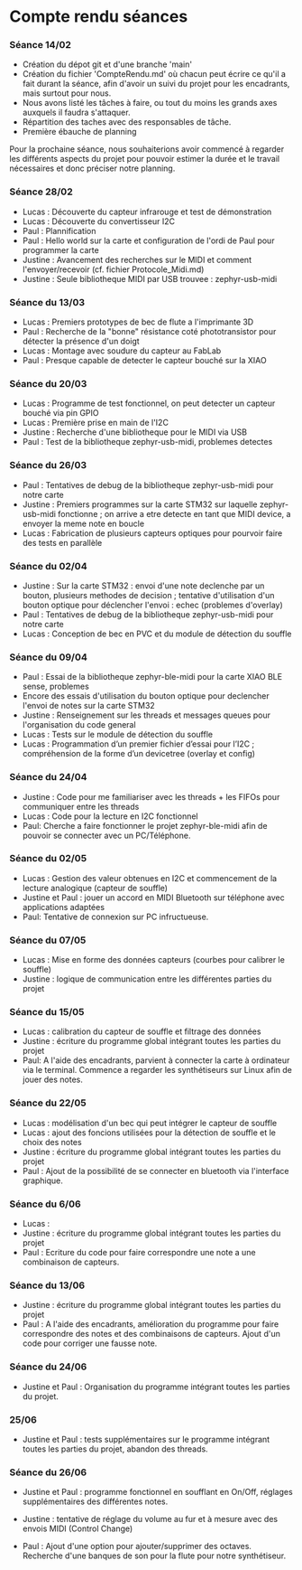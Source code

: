 # Compte rendu séances

### Séance 14/02

- Création du dépot git et d'une branche 'main'
- Création du fichier 'CompteRendu.md' où chacun peut écrire ce qu'il a fait durant la séance, afin d'avoir un suivi du projet pour les encadrants, mais surtout pour nous.
- Nous avons listé les tâches à faire, ou tout du moins les grands axes auxquels il faudra s'attaquer.
- Répartition des taches avec des responsables de tâche.
- Première ébauche de planning

Pour la prochaine séance, nous souhaiterions avoir commencé à regarder les différents aspects du projet pour pouvoir estimer la durée et le travail nécessaires et donc préciser notre planning.

### Séance 28/02
- Lucas : Découverte du capteur infrarouge et test de démonstration 
- Lucas : Découverte du convertisseur I2C 
- Paul : Plannification 
- Paul : Hello world sur la carte et configuration de l'ordi de Paul pour programmer la carte
- Justine : Avancement des recherches sur le MIDI et comment l'envoyer/recevoir (cf. fichier Protocole_Midi.md)
- Justine : Seule bibliotheque MIDI par USB trouvee : zephyr-usb-midi

### Séance du 13/03

- Lucas : Premiers prototypes de bec de flute a l'imprimante 3D
- Paul : Recherche de la "bonne" résistance coté phototransistor pour détecter la présence d'un doigt
- Lucas : Montage avec soudure du capteur au FabLab
- Paul : Presque capable de detecter le capteur bouché sur la XIAO

### Séance du 20/03

- Lucas : Programme de test fonctionnel, on peut detecter un capteur bouché via pin GPIO
- Lucas : Première prise en main de l'I2C
- Justine : Recherche d'une bibliotheque pour le MIDI via USB
- Paul : Test de la bibliotheque zephyr-usb-midi, problemes detectes

### Séance du 26/03

- Paul : Tentatives de debug de la bibliotheque zephyr-usb-midi pour notre carte
- Justine : Premiers programmes sur la carte STM32 sur laquelle zephyr-usb-midi fonctionne ; on arrive a etre detecte en tant que MIDI device, a envoyer la meme note en boucle
- Lucas : Fabrication de plusieurs capteurs optiques pour pourvoir faire des tests en parallèle

### Séance du 02/04

- Justine : Sur la carte STM32 : envoi d'une note declenche par un bouton, plusieurs methodes de decision ; tentative d'utilisation d'un bouton optique pour déclencher l'envoi : echec (problemes d'overlay)
- Paul : Tentatives de debug de la bibliotheque zephyr-usb-midi pour notre carte
- Lucas : Conception de bec en PVC et du module de détection du souffle

### Séance du 09/04

- Paul : Essai de la bibliotheque zephyr-ble-midi pour la carte XIAO BLE sense, problemes
- Encore des essais d'utilisation du bouton optique pour declencher l'envoi de notes sur la carte STM32 
- Justine : Renseignement sur les threads et messages queues pour l'organisation du code general
- Lucas : Tests sur le module de détection du souffle
- Lucas : Programmation d’un premier fichier d’essai pour l’I2C ; compréhension de la forme d’un devicetree (overlay et config)

### Séance du 24/04

- Justine : Code pour me familiariser avec les threads + les FIFOs pour communiquer entre les threads
- Lucas : Code pour la lecture en I2C fonctionnel
- Paul: Cherche a faire fonctionner le projet zephyr-ble-midi afin de pouvoir se connecter avec un PC/Téléphone.

### Séance du 02/05

- Lucas : Gestion des valeur obtenues en I2C et commencement de la lecture analogique (capteur de souffle)
- Justine et Paul : jouer un accord en MIDI Bluetooth sur téléphone avec applications adaptées
- Paul: Tentative de connexion sur PC infructueuse.

### Séance du 07/05

- Lucas : Mise en forme des données capteurs (courbes pour calibrer le souffle)
- Justine : logique de communication entre les différentes parties du projet

### Séance du 15/05

- Lucas : calibration du capteur de souffle et filtrage des données
- Justine : écriture du programme global intégrant toutes les parties du projet
- Paul: A l'aide des encadrants, parvient à connecter la carte à ordinateur via le terminal. Commence a regarder les synthétiseurs sur Linux afin de jouer des notes. 

### Séance du 22/05

- Lucas : modélisation d'un bec qui peut intégrer le capteur de souffle
- Lucas : ajout des foncions utilisées pour la détection de souffle et le choix des notes
- Justine : écriture du programme global intégrant toutes les parties du projet
- Paul : Ajout de la possibilité de se connecter en bluetooth via l'interface graphique.

### Séance du 6/06

- Lucas : 
- Justine : écriture du programme global intégrant toutes les parties du projet
- Paul : Ecriture du code pour faire correspondre une note a une combinaison de capteurs.

### Séance du 13/06

- Justine : écriture du programme global intégrant toutes les parties du projet
- Paul : A l'aide des encadrants, amélioration du programme pour faire correspondre des notes et des combinaisons de capteurs. Ajout d'un code pour corriger une fausse note.

### Séance du 24/06

- Justine et Paul : Organisation du programme intégrant toutes les parties du projet.

### 25/06 

- Justine et Paul : tests supplémentaires sur le programme intégrant toutes les parties du projet, abandon des threads.

### Séance du 26/06

- Justine et Paul : programme fonctionnel en soufflant en On/Off, réglages supplémentaires des différentes notes.

- Justine : tentative de réglage du volume au fur et à mesure avec des envois MIDI (Control Change)
- Paul : Ajout d'une option pour ajouter/supprimer des octaves. Recherche d'une banques de son pour la flute pour notre synthétiseur. 